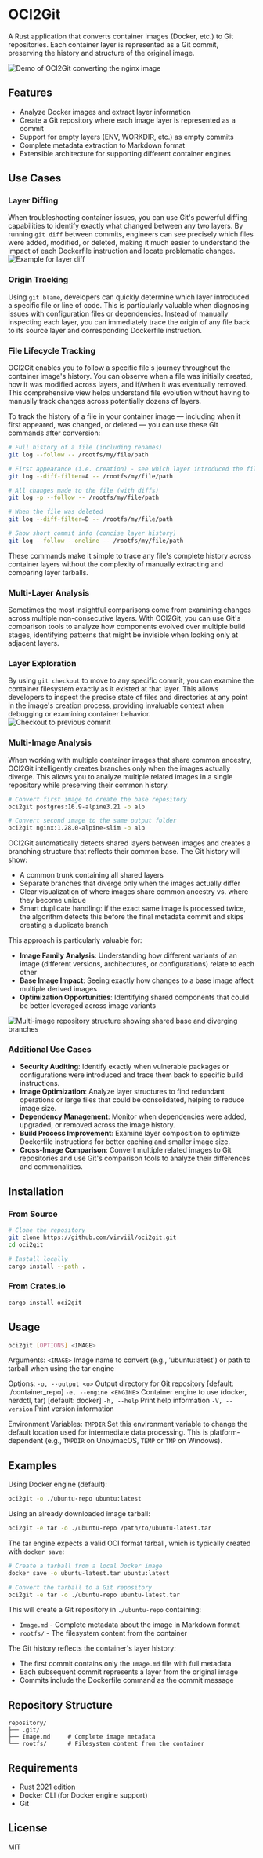 # OCI2Git

A Rust application that converts container images (Docker, etc.) to Git repositories. Each container layer is represented as a Git commit, preserving the history and structure of the original image.

![Demo of OCI2Git converting the nginx image](https://raw.githubusercontent.com/Virviil/oci2git/main/./assets/nginx.gif)

## Features

- Analyze Docker images and extract layer information
- Create a Git repository where each image layer is represented as a commit
- Support for empty layers (ENV, WORKDIR, etc.) as empty commits
- Complete metadata extraction to Markdown format
- Extensible architecture for supporting different container engines

## Use Cases

### Layer Diffing
When troubleshooting container issues, you can use Git's powerful diffing capabilities to identify exactly what changed between any two layers. By running `git diff` between commits, engineers can see precisely which files were added, modified, or deleted, making it much easier to understand the impact of each Dockerfile instruction and locate problematic changes.
![Example for layer diff](https://raw.githubusercontent.com/Virviil/oci2git/main/./assets/layer-diff.png)

### Origin Tracking
Using `git blame`, developers can quickly determine which layer introduced a specific file or line of code. This is particularly valuable when diagnosing issues with configuration files or dependencies. Instead of manually inspecting each layer, you can immediately trace the origin of any file back to its source layer and corresponding Dockerfile instruction.

### File Lifecycle Tracking
OCI2Git enables you to follow a specific file's journey throughout the container image's history. You can observe when a file was initially created, how it was modified across layers, and if/when it was eventually removed. This comprehensive view helps understand file evolution without having to manually track changes across potentially dozens of layers.

To track the history of a file in your container image — including when it first appeared, was changed, or deleted — you can use these Git commands after conversion:

```bash
# Full history of a file (including renames)
git log --follow -- /rootfs/my/file/path

# First appearance (i.e. creation) - see which layer introduced the file
git log --diff-filter=A -- /rootfs/my/file/path

# All changes made to the file (with diffs)
git log -p --follow -- /rootfs/my/file/path

# When the file was deleted
git log --diff-filter=D -- /rootfs/my/file/path

# Show short commit info (concise layer history)
git log --follow --oneline -- /rootfs/my/file/path
```

These commands make it simple to trace any file's complete history across container layers without the complexity of manually extracting and comparing layer tarballs.

### Multi-Layer Analysis
Sometimes the most insightful comparisons come from examining changes across multiple non-consecutive layers. With OCI2Git, you can use Git's comparison tools to analyze how components evolved over multiple build stages, identifying patterns that might be invisible when looking only at adjacent layers.

### Layer Exploration
By using `git checkout` to move to any specific commit, you can examine the container filesystem exactly as it existed at that layer. This allows developers to inspect the precise state of files and directories at any point in the image's creation process, providing invaluable context when debugging or examining container behavior.
![Checkout to previous commit](https://raw.githubusercontent.com/Virviil/oci2git/main/./assets/checkout.png)

### Multi-Image Analysis

When working with multiple container images that share common ancestry, OCI2Git intelligently creates branches only when the images actually diverge. This allows you to analyze multiple related images in a single repository while preserving their common history.

```bash
# Convert first image to create the base repository
oci2git postgres:16.9-alpine3.21 -o alp

# Convert second image to the same output folder
oci2git nginx:1.28.0-alpine-slim -o alp
```

OCI2Git automatically detects shared layers between images and creates a branching structure that reflects their common base. The Git history will show:
- A common trunk containing all shared layers
- Separate branches that diverge only when the images actually differ
- Clear visualization of where images share common ancestry vs. where they become unique
- Smart duplicate handling: if the exact same image is processed twice, the algorithm detects this before the final metadata commit and skips creating a duplicate branch

This approach is particularly valuable for:
- **Image Family Analysis**: Understanding how different variants of an image (different versions, architectures, or configurations) relate to each other
- **Base Image Impact**: Seeing exactly how changes to a base image affect multiple derived images
- **Optimization Opportunities**: Identifying shared components that could be better leveraged across image variants

![Multi-image repository structure showing shared base and diverging branches](https://raw.githubusercontent.com/Virviil/oci2git/main/./assets/multiimage.png)

### Additional Use Cases

- **Security Auditing**: Identify exactly when vulnerable packages or configurations were introduced and trace them back to specific build instructions.
- **Image Optimization**: Analyze layer structures to find redundant operations or large files that could be consolidated, helping to reduce image size.
- **Dependency Management**: Monitor when dependencies were added, upgraded, or removed across the image history.
- **Build Process Improvement**: Examine layer composition to optimize Dockerfile instructions for better caching and smaller image size.
- **Cross-Image Comparison**: Convert multiple related images to Git repositories and use Git's comparison tools to analyze their differences and commonalities.

## Installation

### From Source

```bash
# Clone the repository
git clone https://github.com/virviil/oci2git.git
cd oci2git

# Install locally
cargo install --path .
```

### From Crates.io

```bash
cargo install oci2git
```

## Usage

```bash
oci2git [OPTIONS] <IMAGE>
```

Arguments:
  `<IMAGE>`  Image name to convert (e.g., 'ubuntu:latest') or path to tarball when using the tar engine

Options:
  `-o, --output <o>`  Output directory for Git repository [default: ./container_repo]
  `-e, --engine <ENGINE>`  Container engine to use (docker, nerdctl, tar) [default: docker]
  `-h, --help`            Print help information
  `-V, --version`         Print version information

Environment Variables:
  `TMPDIR`  Set this environment variable to change the default location used for intermediate data processing. This is platform-dependent (e.g., `TMPDIR` on Unix/macOS, `TEMP` or `TMP` on Windows).

## Examples

Using Docker engine (default):
```bash
oci2git -o ./ubuntu-repo ubuntu:latest
```

Using an already downloaded image tarball:
```bash
oci2git -e tar -o ./ubuntu-repo /path/to/ubuntu-latest.tar
```

The tar engine expects a valid OCI format tarball, which is typically created with `docker save`:
```bash
# Create a tarball from a local Docker image
docker save -o ubuntu-latest.tar ubuntu:latest

# Convert the tarball to a Git repository
oci2git -e tar -o ./ubuntu-repo ubuntu-latest.tar
```

This will create a Git repository in `./ubuntu-repo` containing:
- `Image.md` - Complete metadata about the image in Markdown format
- `rootfs/` - The filesystem content from the container

The Git history reflects the container's layer history:
- The first commit contains only the `Image.md` file with full metadata
- Each subsequent commit represents a layer from the original image
- Commits include the Dockerfile command as the commit message

## Repository Structure

```
repository/
├── .git/
├── Image.md     # Complete image metadata
└── rootfs/      # Filesystem content from the container
```


## Requirements

- Rust 2021 edition
- Docker CLI (for Docker engine support)
- Git

## License

MIT
